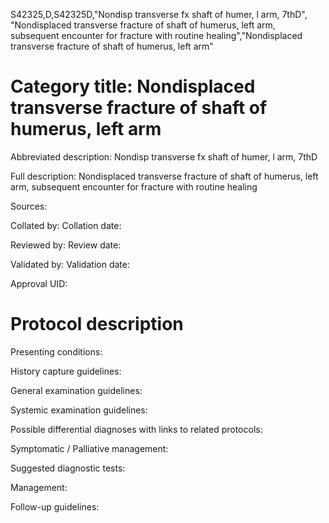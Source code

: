 S42325,D,S42325D,"Nondisp transverse fx shaft of humer, l arm, 7thD", "Nondisplaced transverse fracture of shaft of humerus, left arm, subsequent encounter for fracture with routine healing","Nondisplaced transverse fracture of shaft of humerus, left arm"
# Category title: Nondisplaced transverse fracture of shaft of humerus, left arm

Abbreviated description: Nondisp transverse fx shaft of humer, l arm, 7thD

Full description: Nondisplaced transverse fracture of shaft of humerus, left arm, subsequent encounter for fracture with routine healing

Sources:

Collated by:
Collation date:

Reviewed by:
Review date:

Validated by:
Validation date:

Approval UID:

# Protocol description

Presenting conditions:

History capture guidelines:

General examination guidelines:

Systemic examination guidelines:

Possible differential diagnoses with links to related protocols:

Symptomatic / Palliative management:

Suggested diagnostic tests:

Management:

Follow-up guidelines:
